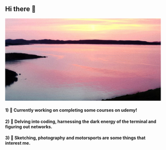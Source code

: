 ## Hi there 💜

![Sounio Sunrise](blueandpink.jpeg)

#### 1) 📔 Currently working on completing some courses on udemy!
#### 2) 🌱 Delving into coding, harnessing the dark energy of the terminal and figuring out networks.
#### 3) 📸 Sketching, photography and motorsports are some things that interest me.

